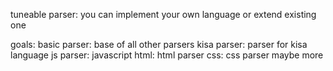 tuneable parser: you can implement your own language or extend existing one

goals:
    basic parser: base of all other parsers
    kisa parser: parser for kisa language
    js parser: javascript
    html: html parser
    css: css parser
maybe more